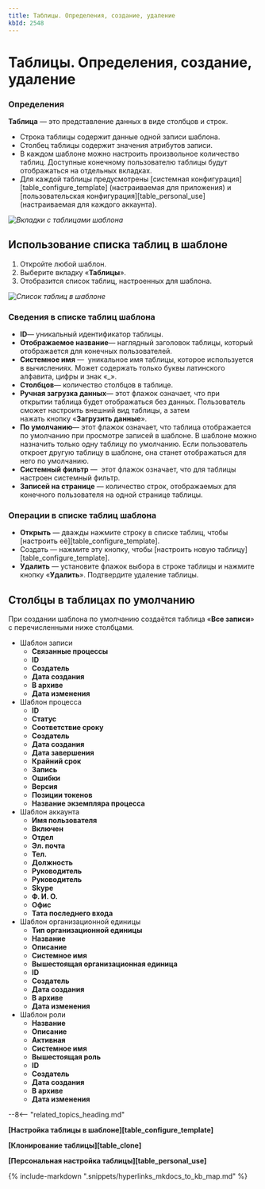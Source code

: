 ```yaml
---
title: Таблицы. Определения, создание, удаление
kbId: 2548
---
```


# Таблицы. Определения, создание, удаление

### Определения

**Таблица** — это представление данных в виде столбцов и строк.

- Строка таблицы содержит данные одной записи шаблона.
- Столбец таблицы содержит значения атрибутов записи.
- В каждом шаблоне можно настроить произвольное количество таблиц. Доступные конечному пользователю таблицы будут отображаться на отдельных вкладках.
- Для каждой таблицы предусмотрены [системная конфигурация][table_configure_template] (настраиваемая для приложения) и [пользовательская конфигурация][table_personal_use] (настраиваемая для каждого аккаунта).

_![Вкладки с таблицами шаблона](https://kb.comindware.ru/assets/img_65d376fc6d26e.png)_

## Использование списка таблиц в шаблоне

1. Откройте любой шаблон.
2. Выберите вкладку «**Таблицы**».
3. Отобразится список таблиц, настроенных для шаблона.

_![Список таблиц в шаблоне](https://kb.comindware.ru/assets/img_65d36b151c51f.png)_

### Сведения в списке таблиц шаблона

- **ID**— уникальный идентификатор таблицы.
- **Отображаемое название**— наглядный заголовок таблицы, который отображается для конечных пользователей.
- **Системное имя**  —  уникальное имя таблицы, которое используется в вычислениях. Может содержать только буквы латинского алфавита, цифры и знак «\_».
- **Столбцов**— количество столбцов в таблице.
- **Ручная загрузка данных**— этот флажок означает, что при открытии таблица будет отображаться без данных. Пользователь сможет настроить внешний вид таблицы, а затем нажать кнопку «**Загрузить данные**».
- **По умолчанию**— этот флажок означает, что таблица отображается по умолчанию при просмотре записей в шаблоне. В шаблоне можно назначить только одну таблицу по умолчанию. Если пользователь откроет другую таблицу в шаблоне, она станет отображаться для него по умолчанию.
- **Системный фильтр**  —  этот флажок означает, что для таблицы настроен системный фильтр.
- **Записей на странице**  — количество строк, отображаемых для конечного пользователя на одной странице таблицы.

### Операции в списке таблиц шаблона

- **Открыть** — дважды нажмите строку в списке таблиц, чтобы [настроить её][table_configure_template].
- Создать — нажмите эту кнопку, чтобы [настроить новую таблицу][table_configure_template].
- **Удалить** —  установите флажок выбора в строке таблицы и нажмите кнопку «**Удалить**». Подтвердите удаление таблицы.

## Столбцы в таблицах по умолчанию

При создании шаблона по умолчанию создаётся таблица «**Все записи**» с перечисленными ниже столбцами.

- Шаблон записи
    - **Связанные процессы**
    - **ID**
    - **Создатель**
    - **Дата создания**
    - **В архиве**
    - **Дата изменения**
- Шаблон процесса
    - **ID**
    - **Статус**
    - **Соответствие сроку**
    - **Создатель**
    - **Дата создания**
    - **Дата завершения**
    - **Крайний срок**
    - **Запись**
    - **Ошибки**
    - **Версия**
    - **Позиции токенов**
    - **Название экземпляра процесса**
- Шаблон аккаунта
    - **Имя пользователя**
    - **Включен**
    - **Отдел**
    - **Эл. почта**
    - **Тел.**
    - **Должность**
    - **Руководитель**
    - **Руководитель**
    - **Skype**
    - **Ф. И. О.**
    - **Офис**
    - **Тата последнего входа**
- Шаблон организационной единицы
    - **Тип организационной единицы**
    - **Название**
    - **Описание**
    - **Системное имя**
    - **Вышестоящая организационная единица**
    - **ID**
    - **Создатель**
    - **Дата создания**
    - **В архиве**
    - **Дата изменения**
- Шаблон роли
    - **Название**
    - **Описание**
    - **Активная**
    - **Системное имя**
    - **Вышестоящая роль**
    - **ID**
    - **Создатель**
    - **Дата создания**
    - **В архиве**
    - **Дата изменения**

--8<-- "related_topics_heading.md"

**[Настройка таблицы в шаблоне][table_configure_template]**

**[Клонирование таблицы][table_clone]**

**[Персональная настройка таблицы][table_personal_use]**



{% include-markdown ".snippets/hyperlinks_mkdocs_to_kb_map.md" %}
